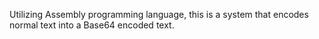 Utilizing Assembly programming language, this is a system that encodes normal text into a Base64 encoded text.

